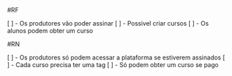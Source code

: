 #RF 

[ ] - Os produtores vão poder assinar 
[ ] - Possivel criar cursos
[ ] - Os alunos podem obter um curso 


#RN

[ ] - Os produtores só podem acessar a plataforma se estiverem assinados
[ ] - Cada curso precisa ter uma tag
[ ] - Só podem obter um curso se pago 
